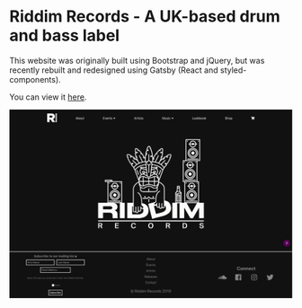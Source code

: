 # Riddim Records - A UK-based drum and bass label

This website was originally built using Bootstrap and jQuery, but was recently 
rebuilt and redesigned using Gatsby (React and styled-components).


You can view it <a href="https://riddimrecords.co.uk" target="_blank" rel="noopener noreferrer">here</a>.

<img src="./screenshot.png"/>
